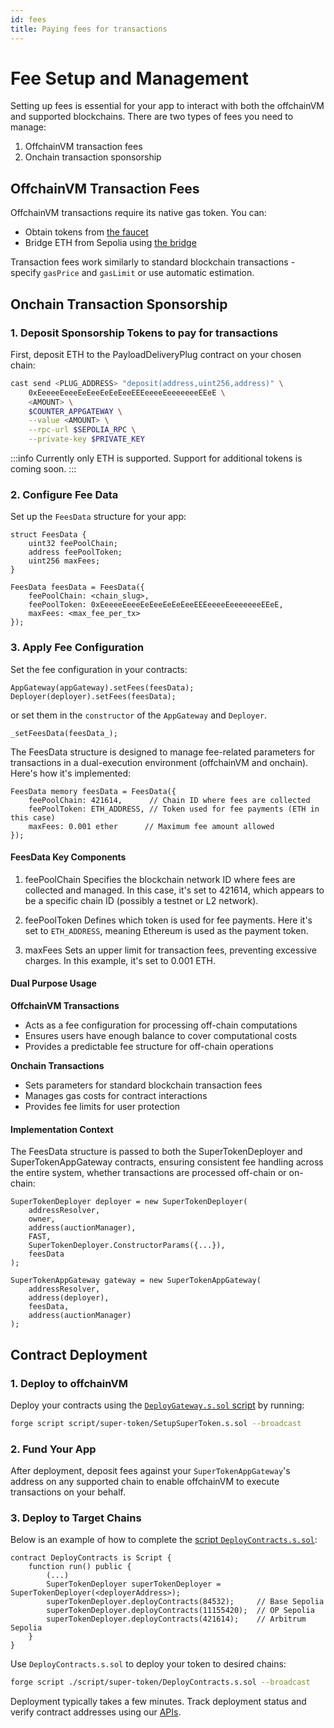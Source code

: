 ```yaml
---
id: fees
title: Paying fees for transactions
---
```


# Fee Setup and Management

Setting up fees is essential for your app to interact with both the offchainVM and supported blockchains. There are two types of fees you need to manage:

1. OffchainVM transaction fees
2. Onchain transaction sponsorship

## OffchainVM Transaction Fees

OffchainVM transactions require its native gas token. You can:

- Obtain tokens from [the faucet](https://faucet.conduit.xyz/socket-composer-testnet)
- Bridge ETH from Sepolia using [the bridge](https://socket-composer-testnet-8b802af208e24e82.testnets.rollbridge.app/)

Transaction fees work similarly to standard blockchain transactions - specify `gasPrice` and `gasLimit` or use automatic estimation.

## Onchain Transaction Sponsorship

### 1. Deposit Sponsorship Tokens to pay for transactions

First, deposit ETH to the PayloadDeliveryPlug contract on your chosen chain:

```bash
cast send <PLUG_ADDRESS> "deposit(address,uint256,address)" \
    0xEeeeeEeeeEeEeeEeEeEeeEEEeeeeEeeeeeeeEEeE \
    <AMOUNT> \
    $COUNTER_APPGATEWAY \
    --value <AMOUNT> \
    --rpc-url $SEPOLIA_RPC \
    --private-key $PRIVATE_KEY
```

:::info
Currently only ETH is supported. Support for additional tokens is coming soon.
:::

### 2. Configure Fee Data

Set up the `FeesData` structure for your app:

```solidity
struct FeesData {
    uint32 feePoolChain;
    address feePoolToken;
    uint256 maxFees;
}

FeesData feesData = FeesData({
    feePoolChain: <chain_slug>,
    feePoolToken: 0xEeeeeEeeeEeEeeEeEeEeeEEEeeeeEeeeeeeeEEeE,
    maxFees: <max_fee_per_tx>
});
```

### 3. Apply Fee Configuration

Set the fee configuration in your contracts:

```solidity
AppGateway(appGateway).setFees(feesData);
Deployer(deployer).setFees(feesData);
```

or set them in the `constructor` of the `AppGateway` and `Deployer`.
```solidity
_setFeesData(feesData_);
```

The FeesData structure is designed to manage fee-related parameters for transactions in a dual-execution environment (offchainVM and onchain). Here's how it's implemented:

```solidity
FeesData memory feesData = FeesData({
    feePoolChain: 421614,      // Chain ID where fees are collected
    feePoolToken: ETH_ADDRESS, // Token used for fee payments (ETH in this case)
    maxFees: 0.001 ether      // Maximum fee amount allowed
});
```

#### FeesData Key Components

1. feePoolChain
    Specifies the blockchain network ID where fees are collected and managed. In this case, it's set to 421614, which appears to be a specific chain ID (possibly a testnet or L2 network).

2. feePoolToken
    Defines which token is used for fee payments. Here it's set to `ETH_ADDRESS`, meaning Ethereum is used as the payment token.

3. maxFees
    Sets an upper limit for transaction fees, preventing excessive charges. In this example, it's set to 0.001 ETH.

#### Dual Purpose Usage

**OffchainVM Transactions**
- Acts as a fee configuration for processing off-chain computations
- Ensures users have enough balance to cover computational costs
- Provides a predictable fee structure for off-chain operations

**Onchain Transactions**
- Sets parameters for standard blockchain transaction fees
- Manages gas costs for contract interactions
- Provides fee limits for user protection

#### Implementation Context
The FeesData structure is passed to both the SuperTokenDeployer and SuperTokenAppGateway contracts, ensuring consistent fee handling across the entire system, whether transactions are processed off-chain or on-chain:

```solidity
SuperTokenDeployer deployer = new SuperTokenDeployer(
    addressResolver,
    owner,
    address(auctionManager),
    FAST,
    SuperTokenDeployer.ConstructorParams({...}),
    feesData
);

SuperTokenAppGateway gateway = new SuperTokenAppGateway(
    addressResolver,
    address(deployer),
    feesData,
    address(auctionManager)
);
```

## Contract Deployment

### 1. Deploy to offchainVM

Deploy your contracts using the [`DeployGateway.s.sol` script](https://github.com/SocketDotTech/socket-protocol/blob/master/script/super-token/DeployGateway.s.sol) by running:
```bash
forge script script/super-token/SetupSuperToken.s.sol --broadcast
```

### 2. Fund Your App

After deployment, deposit fees against your `SuperTokenAppGateway`'s address on any supported chain to enable offchainVM to execute transactions on your behalf.

### 3. Deploy to Target Chains

Below is an example of how to complete the [script `DeployContracts.s.sol`](https://github.com/SocketDotTech/socket-protocol/blob/master/script/super-token/DeployContracts.s.sol):
```solidity
contract DeployContracts is Script {
    function run() public {
        (...)
        SuperTokenDeployer superTokenDeployer = SuperTokenDeployer(<deployerAddress>);
        superTokenDeployer.deployContracts(84532);     // Base Sepolia
        superTokenDeployer.deployContracts(11155420);  // OP Sepolia
        superTokenDeployer.deployContracts(421614);    // Arbitrum Sepolia
    }
}
```
Use `DeployContracts.s.sol` to deploy your token to desired chains:

```bash
forge script ./script/super-token/DeployContracts.s.sol --broadcast
```

Deployment typically takes a few minutes. Track deployment status and verify contract addresses using our [APIs](/api).

